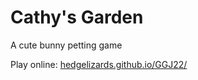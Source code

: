 # Cathy's Garden

A cute bunny petting game

Play online: [hedgelizards.github.io/GGJ22/](https://hedgelizards.github.io/GGJ22/)

